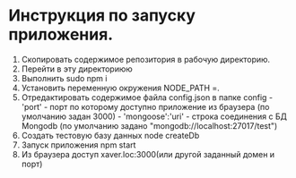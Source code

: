 # Инструкция по запуску приложения.

1. Скопировать содержимое репозитория в рабочую директорию.
2. Перейти в эту директориюю
3. Выполнить
    sudo npm i
4. Установить переменную окружения
    NODE_PATH =.
5. Отредактировать содержимое файла 
    config.json в папке config
        - 'port' - порт по которому доступно приложение из браузера (по умолчанию задан 3000)
        - 'mongoose':'uri' - строка соединения с БД Mongodb (по умолчанию задано
            "mongodb://localhost:27017/test")
6. Создать тестовую базу данных
    node createDb
7. Запуск приложения
    npm start
8. Из браузера доступ xaver.loc:3000(или другой заданный домен и порт)